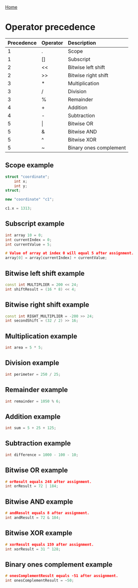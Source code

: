 [Home](https://puckowski.github.io/concert/)

# Operator precedence
  
| Precedence | Operator | Description                 |
|:-----------|:---------|:----------------------------|
|1           |.         |Scope                        |
|1           |[]        |Subscript                    |
|2           |<<        |Bitwise left shift           |
|2           |>>        |Bitwise right shift          |
|3           |*         |Multiplication               |
|3           |/         |Division                     |
|3           |%         |Remainder                    |
|4           |+         |Addition                     |
|4           |-         |Subtraction                  |
|5           |\|        |Bitwise OR                   |
|5           |&         |Bitwise AND                  |
|5           |^         |Bitwise XOR                  |
|5           |~         |Binary ones complement       |

## Scope example

```cpp
struct "coordinate";
	int x;
	int y;
struct;

new "coordinate" "c1";

c1.x = 1313;
```

## Subscript example

```cpp
int array 10 = 0;
int currentIndex = 0;
int currentValue = 5;

# Value of array at index 0 will equal 5 after assignment.
array[0] = array[currentIndex] + currentValue;
```

## Bitwise left shift example

```cpp
const int MULTIPLIER = 200 << 24;
int shiftResult = (16 * 8) << 4;
```

## Bitwise right shift example

```cpp
const int RIGHT_MULTIPLIER = -200 >> 24;
int secondShift = (32 / 2) >> 16;
```

## Multiplication example

```cpp
int area = 5 * 5;
```

## Division example

```cpp
int perimeter = 250 / 25;
```

## Remainder example

```cpp
int remainder = 1050 % 6;
```

## Addition example

```cpp
int sum = 5 + 25 + 125;
```

## Subtraction example

```cpp
int difference = 1000 - 100 - 10;
```

## Bitwise OR example

```cpp
# orResult equals 248 after assignment.
int orResult = 72 | 184;
```

## Bitwise AND example

```cpp
# andResult equals 8 after assignment.
int andResult = 72 & 184;
```

## Bitwise XOR example

```cpp
# xorResult equals 159 after assignment.
int xorResult = 31 ^ 128;
```

## Binary ones complement example

```cpp
# onesComplementResult equals -51 after assignment.
int onesComplementResult = ~50;
```
